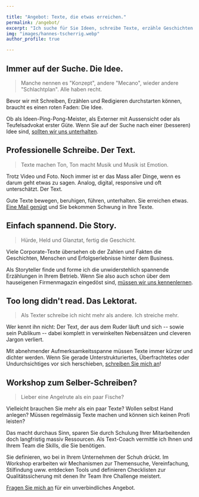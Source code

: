 ```yaml
---

title: "Angebot: Texte, die etwas erreichen."
permalink: /angebot/
excerpt: "Ich suche für Sie Ideen, schreibe Texte, erzähle Geschichten und reduziere Palaver zu Power-Texten, die etwas erreichen."
img: "images/hannes-tscherrig.webp"
author_profile: true

---
```


## Immer auf der Suche. Die Idee.

> Manche nennen es "Konzept", andere "Mecano", wieder andere "Schlachtplan". Alle haben recht.

Bevor wir mit Schreiben, Erzählen und Redigieren durchstarten können, braucht es einen roten Faden: Die Idee.

Ob als Ideen-Ping-Pong-Meister, als Externer mit Aussensicht oder als Teufelsadvokat erster Güte. Wenn Sie auf der Suche nach einer (besseren) Idee sind, [sollten wir uns unterhalten](/kontakt).

## Professionelle Schreibe. Der Text.

> Texte machen Ton, Ton macht Musik und Musik ist Emotion.

Trotz Video und Foto. Noch immer ist er das Mass aller Dinge, wenn es darum geht etwas zu sagen. Analog, digital, responsive und oft unterschätzt. Der Text.

Gute Texte bewegen, beruhigen, führen, unterhalten. Sie erreichen etwas. [Eine Mail genügt](/kontakt) und Sie bekommen Schwung in Ihre Texte.

## Einfach spannend. Die Story.

> Hürde, Held und Glanztat, fertig die Geschicht.

Viele Corporate-Texte übersehen ob der Zahlen und Fakten die Geschichten, Menschen und Erfolgserlebnisse hinter dem Business.

Als Storyteller finde und forme ich die unwiderstehlich spannende Erzählungen in Ihrem Betrieb. Wenn Sie also auch schon über dem hauseigenen Firmenmagazin eingedöst sind, [müssen wir uns kennenlernen](/kontakt).

## Too long didn't read. Das Lektorat.

> Als Texter schreibe ich nicht mehr als andere. Ich streiche mehr.

Wer kennt ihn nicht: Der Text, der aus dem Ruder läuft und sich -- sowie sein Publikum -- dabei komplett in verwinkelten Nebensätzen und cleveren Jargon verliert.

Mit abnehmender Aufmerksamkeitsspanne müssen Texte immer kürzer und dichter werden. Wenn Sie gerade Unterstrukturiertes, Überfrachtetes oder Undurchsichtiges vor sich herschieben, [schreiben Sie mich an](/kontakt)!


## Workshop zum Selber-Schreiben?

> Lieber eine Angelrute als ein paar Fische?

Vielleicht brauchen Sie mehr als ein paar Texte? Wollen selbst Hand anlegen? Müssen regelmässig Texte machen und können sich keinen Profi leisten?

Das macht durchaus Sinn, sparen Sie durch Schulung Ihrer Mitarbeitenden doch langfristig massiv Ressourcen. Als Text-Coach vermittle ich Ihnen und Ihrem Team die Skills, die Sie benötigen.

Sie definieren, wo bei in Ihrem Unternehmen der Schuh drückt. Im Workshop erarbeiten wir Mechanismen zur Themensuche, Vereinfachung, Stilfindung uww. entdecken Tools und definieren Checklisten zur Qualitätssicherung mit denen Ihr Team Ihre Challenge meistert.

[Fragen Sie mich an](/kontakt) für ein unverbindliches Angebot.
